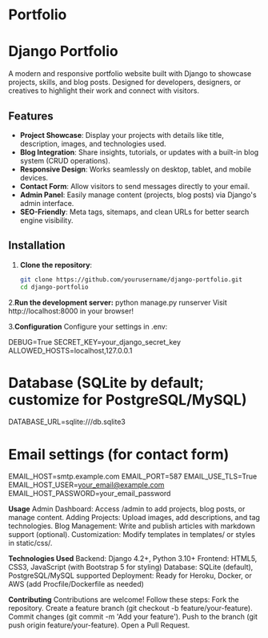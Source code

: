 # Portfolio

# Django Portfolio

A modern and responsive portfolio website built with Django to showcase projects, skills, and blog posts. Designed for developers, designers, or creatives to highlight their work and connect with visitors.

## Features

- **Project Showcase**: Display your projects with details like title, description, images, and technologies used.
- **Blog Integration**: Share insights, tutorials, or updates with a built-in blog system (CRUD operations).
- **Responsive Design**: Works seamlessly on desktop, tablet, and mobile devices.
- **Contact Form**: Allow visitors to send messages directly to your email.
- **Admin Panel**: Easily manage content (projects, blog posts) via Django's admin interface.
- **SEO-Friendly**: Meta tags, sitemaps, and clean URLs for better search engine visibility.

## Installation

1. **Clone the repository**:
   ```bash
   git clone https://github.com/yourusername/django-portfolio.git
   cd django-portfolio

2.**Run the development server:**
python manage.py runserver
Visit http://localhost:8000 in your browser!

3.**Configuration**
Configure your settings in .env:

DEBUG=True
SECRET_KEY=your_django_secret_key
ALLOWED_HOSTS=localhost,127.0.0.1

# Database (SQLite by default; customize for PostgreSQL/MySQL)
DATABASE_URL=sqlite:///db.sqlite3

# Email settings (for contact form)
EMAIL_HOST=smtp.example.com
EMAIL_PORT=587
EMAIL_USE_TLS=True
EMAIL_HOST_USER=your_email@example.com
EMAIL_HOST_PASSWORD=your_email_password

**Usage**
Admin Dashboard: Access /admin to add projects, blog posts, or manage content.
Adding Projects: Upload images, add descriptions, and tag technologies.
Blog Management: Write and publish articles with markdown support (optional).
Customization: Modify templates in templates/ or styles in static/css/.

**Technologies Used**
Backend: Django 4.2+, Python 3.10+
Frontend: HTML5, CSS3, JavaScript (with Bootstrap 5 for styling)
Database: SQLite (default), PostgreSQL/MySQL supported
Deployment: Ready for Heroku, Docker, or AWS (add Procfile/Dockerfile as needed)

**Contributing**
Contributions are welcome! Follow these steps:
Fork the repository.
Create a feature branch (git checkout -b feature/your-feature).
Commit changes (git commit -m 'Add your feature').
Push to the branch (git push origin feature/your-feature).
Open a Pull Request.

